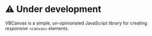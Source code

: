 # ⚠️ Under development

VBCanvas is a simple, un-opinionated JavaScript library for creating _responsive_ `<canvas>` elements.
